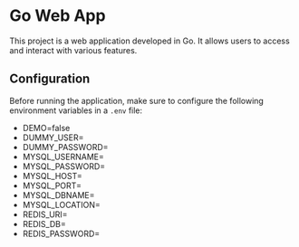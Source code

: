 # Go Web App

This project is a web application developed in Go. It allows users to access and interact with various features.

## Configuration

Before running the application, make sure to configure the following environment variables in a `.env` file:

- DEMO=false
- DUMMY_USER=
- DUMMY_PASSWORD=
- MYSQL_USERNAME=
- MYSQL_PASSWORD=
- MYSQL_HOST=
- MYSQL_PORT=
- MYSQL_DBNAME=
- MYSQL_LOCATION=
- REDIS_URI=
- REDIS_DB=
- REDIS_PASSWORD=
